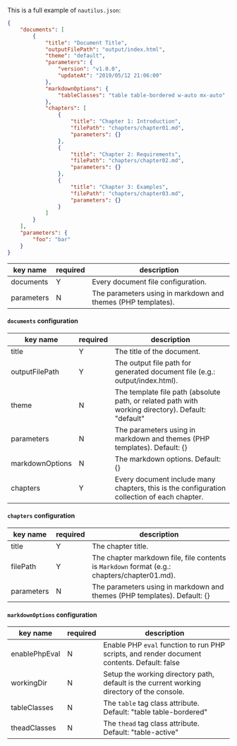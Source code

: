 This is a full example of `nautilus.json`:

```json
{
    "documents": [
        {
            "title": "Document Title",
            "outputFilePath": "output/index.html",
            "theme": "default",
            "parameters": {
                "version": "v1.0.0",
                "updateAt": "2019/05/12 21:06:00"
            },
            "markdownOptions": {
                "tableClasses": "table table-bordered w-auto mx-auto"
            },
            "chapters": [
                {
                    "title": "Chapter 1: Introduction",
                    "filePath": "chapters/chapter01.md",
                    "parameters": {}
                },
                {
                    "title": "Chapter 2: Requirements",
                    "filePath": "chapters/chapter02.md",
                    "parameters": {}
                },
                {
                    "title": "Chapter 3: Examples",
                    "filePath": "chapters/chapter03.md",
                    "parameters": {}
                }
            ]
        }
    ],
    "parameters": {
        "foo": "bar"
    }
}
```

| key name   | required | description |
| ---------- | -------- | ----------- |
| documents  | Y        | Every document file configuration. |
| parameters | N        | The parameters using in markdown and themes (PHP templates). |

#### `documents` configuration

| key name        | required | description |
| --------------- | -------- | ----------- |
| title           | Y        | The title of the document. |
| outputFilePath  | Y        | The output file path for generated document file (e.g.: output/index.html). |
| theme           | N        | The template file path (absolute path, or related path with working directory). Default: "default" |
| parameters      | N        | The parameters using in markdown and themes (PHP templates). Default: {} |
| markdownOptions | N        | The markdown options. Default: {} |
| chapters        | Y        | Every document include many chapters, this is the configuration collection of each chapter. |

#### `chapters` configuration

| key name        | required | description |
| --------------- | -------- | ----------- |
| title           | Y        | The chapter title. |
| filePath        | Y        | The chapter markdown file, file contents is `Markdown` format (e.g.: chapters/chapter01.md). |
| parameters      | N        | The parameters using in markdown and themes (PHP templates). Default: {} |

#### `markdownOptions` configuration

| key name      | required | description |
| ------------- | -------- | ----------- |
| enablePhpEval | N        | Enable PHP `eval` function to run PHP scripts, and render document contents. Default: false |
| workingDir    | N        | Setup the working directory path, default is the current working directory of the console. |
| tableClasses  | N        | The `table` tag class attribute. Default: "table table-bordered" |
| theadClasses  | N        | The `thead` tag class attribute. Default: "table-active" |

